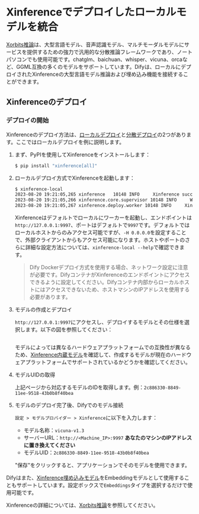 # Xinferenceでデプロイしたローカルモデルを統合

[Xorbits推論](https://github.com/xorbitsai/inference)は、大型言語モデル、音声認識モデル、マルチモーダルモデルにサービスを提供するための強力で汎用的な分散推論フレームワークであり、ノートパソコンでも使用可能です。chatglm、baichuan、whisper、vicuna、orcaなど、GGML互換の多くのモデルをサポートしています。Difyは、ローカルにデプロイされたXinferenceの大型言語モデル推論および埋め込み機能を接続することができます。

## Xinferenceのデプロイ

### デプロイの開始

Xinferenceのデプロイ方法は、[ローカルデプロイ](https://github.com/xorbitsai/inference/blob/main/README_zh_CN.md#%E6%9C%AC%E5%9C%B0%E9%83%A8%E7%BD%B2)と[分散デプロイ](https://github.com/xorbitsai/inference/blob/main/README_zh_CN.md#%E5%88%86%E5%B8%83%E5%BC%8F%E9%83%A8%E7%BD%B2)の2つがあります。ここではローカルデプロイを例に説明します。

1.  まず、PyPIを使用してXinferenceをインストールします：

    ```bash
    $ pip install "xinference[all]"
    ```
2.  ローカルデプロイ方式でXinferenceを起動します：

    ```bash
    $ xinference-local
    2023-08-20 19:21:05,265 xinference   10148 INFO     Xinference successfully started. Endpoint: http://127.0.0.1:9997
    2023-08-20 19:21:05,266 xinference.core.supervisor 10148 INFO     Worker 127.0.0.1:37822 has been added successfully
    2023-08-20 19:21:05,267 xinference.deploy.worker 10148 INFO     Xinference worker successfully started.
    ```

    Xinferenceはデフォルトでローカルにワーカーを起動し、エンドポイントは`http://127.0.0.1:9997`、ポートはデフォルトで`9997`です。デフォルトではローカルホストからのみアクセス可能ですが、`-H 0.0.0.0`を設定することで、外部クライアントからもアクセス可能になります。ホストやポートのさらに詳細な設定方法については、`xinference-local --help`で確認できます。
    > Dify Dockerデプロイ方式を使用する場合、ネットワーク設定に注意が必要です。DifyコンテナがXinferenceのエンドポイントにアクセスできるように設定してください。Difyコンテナ内部からローカルホストにはアクセスできないため、ホストマシンのIPアドレスを使用する必要があります。

3.  モデルの作成とデプロイ

    `http://127.0.0.1:9997`にアクセスし、デプロイするモデルとその仕様を選択します。以下の図を参照してください：

    <figure><img src="https://assets-docs.dify.ai/img/jp/models-integration/5db924ca8cb21a4916c698818202421c.webp" alt=""><figcaption></figcaption></figure>

    モデルによっては異なるハードウェアプラットフォームでの互換性が異なるため、[Xinference内蔵モデル](https://inference.readthedocs.io/en/latest/models/builtin/index.html)を確認して、作成するモデルが現在のハードウェアプラットフォームでサポートされているかどうかを確認してください。
4.  モデルUIDの取得

    上記ページから対応するモデルのIDを取得します。例：`2c886330-8849-11ee-9518-43b0b8f40bea`
5.  モデルのデプロイ完了後、Difyでのモデル接続

    `設定 > モデルプロバイダー > Xinference`に以下を入力します：

    * モデル名称：`vicuna-v1.3`
    * サーバーURL：`http://<Machine_IP>:9997` **あなたのマシンのIPアドレスに置き換えてください**
    * モデルUID：`2c886330-8849-11ee-9518-43b0b8f40bea`

    "保存"をクリックすると、アプリケーションでそのモデルを使用できます。

Difyはまた、[Xinference埋め込みモデル](https://github.com/xorbitsai/inference/blob/main/README_zh_CN.md#%E5%86%85%E7%BD%AE%E6%A8%A1%E5%9E%8B)をEmbeddingモデルとして使用することもサポートしています。設定ボックスで`Embeddings`タイプを選択するだけで使用可能です。

Xinferenceの詳細については、[Xorbits推論](https://github.com/xorbitsai/inference/blob/main/README_zh_CN.md)を参照してください。